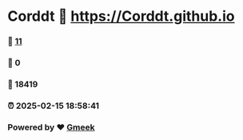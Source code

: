 # Corddt :link: https://Corddt.github.io 
### :page_facing_up: [11](https://Corddt.github.io/tag.html) 
### :speech_balloon: 0 
### :hibiscus: 18419 
### :alarm_clock: 2025-02-15 18:58:41 
### Powered by :heart: [Gmeek](https://github.com/Meekdai/Gmeek)
